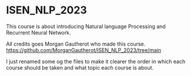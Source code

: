 # ISEN_NLP_2023
 
 This course is about introducing Natural language Processing and Recurrent Neural Network.
 
 All credits goes Morgan Gautherot who made this course.
 https://github.com/MorganGautherot/ISEN_NLP_2023/tree/main
 
 I just renamed some og the files to make it clearer the order in which each course should be taken and what topic each course is about.
